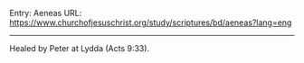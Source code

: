 Entry: Aeneas
URL: https://www.churchofjesuschrist.org/study/scriptures/bd/aeneas?lang=eng

---

Healed by Peter at Lydda (Acts 9:33).
